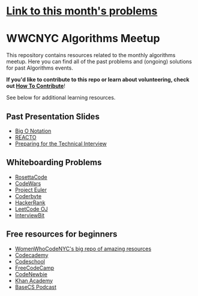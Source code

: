 # [Link to this month's problems](https://github.com/WomenWhoCodeNYC/Algorithms/blob/master/July-16-2019.md)

# WWCNYC Algorithms Meetup
This repository contains resources related to the monthly algorithms meetup. Here you can find all of the past problems and (ongoing) solutions for past Algorithms events.

**If you'd like to contribute to this repo or learn about volunteering, check out [How To Contribute](./howToContribute.md)**!

See below for additional learning resources.

## Past Presentation Slides
- [Big O Notation](https://docs.google.com/presentation/d/1q-yGw-ekqtHOtoCOCxXJIVUpfyg-5CGrX1tZs1PlO2U/edit?usp=sharing)
- [REACTO](https://www.fullstackacademy.com/blog/the-reacto-pattern-for-acing-technical-interviews)
- [Preparing for the Technical Interview](https://docs.google.com/presentation/d/1YcBQ4_w2u5BoS86GDvosDQdwIvmfNhLQY7xIf_7MwTE/pub?start=false&loop=false&delayms=3000)

## Whiteboarding Problems
- [RosettaCode](http://rosettacode.org/wiki/Rosetta_Code)
- [CodeWars](http://www.codewars.com/)
- [Project Euler](https://projecteuler.net/)
- [Coderbyte](http://coderbyte.com/)
- [HackerRank](https://www.hackerrank.com/)
- [LeetCode OJ](https://leetcode.com/)
- [InterviewBit](https://www.interviewbit.com/)


## Free resources for beginners
- [WomenWhoCodeNYC's big repo of amazing resources](https://github.com/WomenWhoCodeNYC/Resources)
- [Codecademy](http://codecademy.com)
- [Codeschool](http://codeschool.com)
- [FreeCodeCamp](http://www.freecodecamp.com/)
- [CodeNewbie](http://www.codenewbie.org/)
- [Khan Academy](https://www.khanacademy.org/computing)
- [BaseCS Podcast](https://www.codenewbie.org/basecs)
